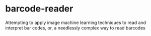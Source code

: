 # barcode-reader
Attempting to apply image machine learning techniques to read and interpret bar codes, or, a needlessly complex way to read barcodes
